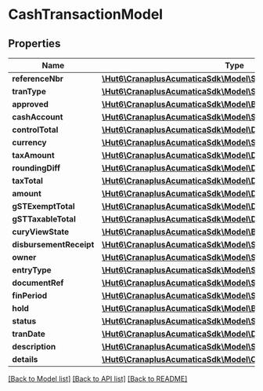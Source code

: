 # CashTransactionModel

## Properties
Name | Type | Description | Notes
------------ | ------------- | ------------- | -------------
**referenceNbr** | [**\Hut6\CranaplusAcumaticaSdk\Model\StringValueModel**](StringValueModel.md) |  | [optional] 
**tranType** | [**\Hut6\CranaplusAcumaticaSdk\Model\StringValueModel**](StringValueModel.md) |  | [optional] 
**approved** | [**\Hut6\CranaplusAcumaticaSdk\Model\BooleanValueModel**](BooleanValueModel.md) |  | [optional] 
**cashAccount** | [**\Hut6\CranaplusAcumaticaSdk\Model\StringValueModel**](StringValueModel.md) |  | [optional] 
**controlTotal** | [**\Hut6\CranaplusAcumaticaSdk\Model\DecimalValueModel**](DecimalValueModel.md) |  | [optional] 
**currency** | [**\Hut6\CranaplusAcumaticaSdk\Model\StringValueModel**](StringValueModel.md) |  | [optional] 
**taxAmount** | [**\Hut6\CranaplusAcumaticaSdk\Model\DecimalValueModel**](DecimalValueModel.md) |  | [optional] 
**roundingDiff** | [**\Hut6\CranaplusAcumaticaSdk\Model\DecimalValueModel**](DecimalValueModel.md) |  | [optional] 
**taxTotal** | [**\Hut6\CranaplusAcumaticaSdk\Model\DecimalValueModel**](DecimalValueModel.md) |  | [optional] 
**amount** | [**\Hut6\CranaplusAcumaticaSdk\Model\DecimalValueModel**](DecimalValueModel.md) |  | [optional] 
**gSTExemptTotal** | [**\Hut6\CranaplusAcumaticaSdk\Model\DecimalValueModel**](DecimalValueModel.md) |  | [optional] 
**gSTTaxableTotal** | [**\Hut6\CranaplusAcumaticaSdk\Model\DecimalValueModel**](DecimalValueModel.md) |  | [optional] 
**curyViewState** | [**\Hut6\CranaplusAcumaticaSdk\Model\BooleanValueModel**](BooleanValueModel.md) |  | [optional] 
**disbursementReceipt** | [**\Hut6\CranaplusAcumaticaSdk\Model\StringValueModel**](StringValueModel.md) |  | [optional] 
**owner** | [**\Hut6\CranaplusAcumaticaSdk\Model\StringValueModel**](StringValueModel.md) |  | [optional] 
**entryType** | [**\Hut6\CranaplusAcumaticaSdk\Model\StringValueModel**](StringValueModel.md) |  | [optional] 
**documentRef** | [**\Hut6\CranaplusAcumaticaSdk\Model\StringValueModel**](StringValueModel.md) |  | [optional] 
**finPeriod** | [**\Hut6\CranaplusAcumaticaSdk\Model\StringValueModel**](StringValueModel.md) |  | [optional] 
**hold** | [**\Hut6\CranaplusAcumaticaSdk\Model\BooleanValueModel**](BooleanValueModel.md) |  | [optional] 
**status** | [**\Hut6\CranaplusAcumaticaSdk\Model\StringValueModel**](StringValueModel.md) |  | [optional] 
**tranDate** | [**\Hut6\CranaplusAcumaticaSdk\Model\DateTimeValueModel**](DateTimeValueModel.md) |  | [optional] 
**description** | [**\Hut6\CranaplusAcumaticaSdk\Model\StringValueModel**](StringValueModel.md) |  | [optional] 
**details** | [**\Hut6\CranaplusAcumaticaSdk\Model\CashTransactionDetailModel[]**](CashTransactionDetailModel.md) |  | [optional] 

[[Back to Model list]](../README.md#documentation-for-models) [[Back to API list]](../README.md#documentation-for-api-endpoints) [[Back to README]](../README.md)


